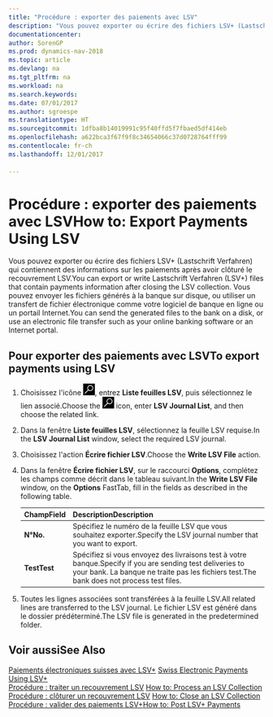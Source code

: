```yaml
---
title: "Procédure : exporter des paiements avec LSV"
description: "Vous pouvez exporter ou écrire des fichiers LSV+ (Lastschrift Verfahren) qui contiennent des informations sur les paiements après avoir clôturé le recouvrement LSV. Vous pouvez envoyer les fichiers générés à la banque sur disque, ou utiliser un transfert de fichier électronique comme votre logiciel de banque en ligne ou un portail Internet."
documentationcenter: 
author: SorenGP
ms.prod: dynamics-nav-2018
ms.topic: article
ms.devlang: na
ms.tgt_pltfrm: na
ms.workload: na
ms.search.keywords: 
ms.date: 07/01/2017
ms.author: sgroespe
ms.translationtype: HT
ms.sourcegitcommit: 1dfba8b14019991c95f40ffd5f7fbaed5df414eb
ms.openlocfilehash: a622bca3f67f9f8c34654066c37d0728764fff99
ms.contentlocale: fr-ch
ms.lasthandoff: 12/01/2017

---
```

# <a name="how-to-export-payments-using-lsv"></a><span data-ttu-id="21051-104">Procédure : exporter des paiements avec LSV</span><span class="sxs-lookup"><span data-stu-id="21051-104">How to: Export Payments Using LSV</span></span>
<span data-ttu-id="21051-105">Vous pouvez exporter ou écrire des fichiers LSV+ (Lastschrift Verfahren) qui contiennent des informations sur les paiements après avoir clôturé le recouvrement LSV.</span><span class="sxs-lookup"><span data-stu-id="21051-105">You can export or write Lastschrift Verfahren (LSV+) files that contain payments information after closing the LSV collection.</span></span> <span data-ttu-id="21051-106">Vous pouvez envoyer les fichiers générés à la banque sur disque, ou utiliser un transfert de fichier électronique comme votre logiciel de banque en ligne ou un portail Internet.</span><span class="sxs-lookup"><span data-stu-id="21051-106">You can send the generated files to the bank on a disk, or use an electronic file transfer such as your online banking software or an Internet portal.</span></span>  

## <a name="to-export-payments-using-lsv"></a><span data-ttu-id="21051-107">Pour exporter des paiements avec LSV</span><span class="sxs-lookup"><span data-stu-id="21051-107">To export payments using LSV</span></span>  

1.  <span data-ttu-id="21051-108">Choisissez l'icône ![Page ou état pour la recherche](../../media/ui-search/search_small.png "icône Page ou état pour la recherche"), entrez **Liste feuilles LSV**, puis sélectionnez le lien associé.</span><span class="sxs-lookup"><span data-stu-id="21051-108">Choose the ![Search for Page or Report](../../media/ui-search/search_small.png "Search for Page or Report icon") icon, enter **LSV Journal List**, and then choose the related link.</span></span>  
2.  <span data-ttu-id="21051-109">Dans la fenêtre **Liste feuilles LSV**, sélectionnez la feuille LSV requise.</span><span class="sxs-lookup"><span data-stu-id="21051-109">In the **LSV Journal List** window, select the required LSV journal.</span></span>  
3.  <span data-ttu-id="21051-110">Choisissez l'action **Écrire fichier LSV**.</span><span class="sxs-lookup"><span data-stu-id="21051-110">Choose the **Write LSV File** action.</span></span>  
4.  <span data-ttu-id="21051-111">Dans la fenêtre **Écrire fichier LSV**, sur le raccourci **Options**, complétez les champs comme décrit dans le tableau suivant.</span><span class="sxs-lookup"><span data-stu-id="21051-111">In the **Write LSV File** window, on the **Options** FastTab, fill in the fields as described in the following table.</span></span>  

    |<span data-ttu-id="21051-112">Champ</span><span class="sxs-lookup"><span data-stu-id="21051-112">Field</span></span>|<span data-ttu-id="21051-113">Description</span><span class="sxs-lookup"><span data-stu-id="21051-113">Description</span></span>|  
    |---------------------------------|---------------------------------------|  
    |<span data-ttu-id="21051-114">**N°**</span><span class="sxs-lookup"><span data-stu-id="21051-114">**No.**</span></span>|<span data-ttu-id="21051-115">Spécifiez le numéro de la feuille LSV que vous souhaitez exporter.</span><span class="sxs-lookup"><span data-stu-id="21051-115">Specify the LSV journal number that you want to export.</span></span>|  
    |<span data-ttu-id="21051-116">**Test**</span><span class="sxs-lookup"><span data-stu-id="21051-116">**Test**</span></span>|<span data-ttu-id="21051-117">Spécifiez si vous envoyez des livraisons test à votre banque.</span><span class="sxs-lookup"><span data-stu-id="21051-117">Specify if you are sending test deliveries to your bank.</span></span> <span data-ttu-id="21051-118">La banque ne traite pas les fichiers test.</span><span class="sxs-lookup"><span data-stu-id="21051-118">The bank does not process test files.</span></span>|  

5.  <span data-ttu-id="21051-119">Toutes les lignes associées sont transférées à la feuille LSV.</span><span class="sxs-lookup"><span data-stu-id="21051-119">All related lines are transferred to the LSV journal.</span></span> <span data-ttu-id="21051-120">Le fichier LSV est généré dans le dossier prédéterminé.</span><span class="sxs-lookup"><span data-stu-id="21051-120">The LSV file is generated in the predetermined folder.</span></span>  

## <a name="see-also"></a><span data-ttu-id="21051-121">Voir aussi</span><span class="sxs-lookup"><span data-stu-id="21051-121">See Also</span></span>  
 <span data-ttu-id="21051-122">[Paiements électroniques suisses avec LSV+](swiss-electronic-payments-using-lsv-.md) </span><span class="sxs-lookup"><span data-stu-id="21051-122">[Swiss Electronic Payments Using LSV+](swiss-electronic-payments-using-lsv-.md) </span></span>  
 <span data-ttu-id="21051-123">[Procédure : traiter un recouvrement LSV](how-to-process-an-lsv-collection.md) </span><span class="sxs-lookup"><span data-stu-id="21051-123">[How to: Process an LSV Collection](how-to-process-an-lsv-collection.md) </span></span>  
 <span data-ttu-id="21051-124">[Procédure : clôturer un recouvrement LSV](how-to-close-an-lsv-collection.md) </span><span class="sxs-lookup"><span data-stu-id="21051-124">[How to: Close an LSV Collection](how-to-close-an-lsv-collection.md) </span></span>  
 [<span data-ttu-id="21051-125">Procédure : valider des paiements LSV+</span><span class="sxs-lookup"><span data-stu-id="21051-125">How to: Post LSV+ Payments</span></span>](how-to-post-lsv-payments.md)

